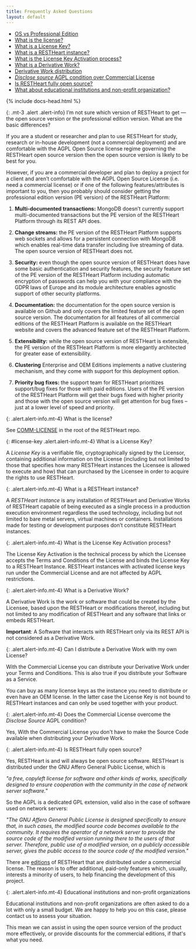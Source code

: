 ```yaml
---
title: Frequently Asked Questions
layout: default
---
```


<div class="container-fluid imgHover">
    <div class="row flex-xl-nowrap">

<div markdown="1" class="d-none d-lg-block col-lg-3 order-first faq-toc">

-   [OS vs Professional Edition](#os-vs-pe)
-   [What is the license?](#license)
-   [What is a License Key?](#license-key)
-   [What is a RESTHeart instance?](#rh-instance)
-   [What is the License Key Activation process?](#license-key-activation)
-   [What is a Derivative Work?](#derivative-work)
-   [Derivative Work distribution](#distribute-derivative-work)
-   [_Disclose source_ AGPL condition over Commercial License](#commercial-license-overcome-disclose-source)
-   [Is RESTHeart fully open source?](#letter-to-os-users)
-   [What about educational institutions and non-profit organization?](#non-profit-customers)

</div>
<div markdown="1" class="col-12 col-lg-7 py-md-3 bf-content">

{% include docs-head.html %}

<div class="anchor-offset" id="os-vs-pe">
</div>

{: .mt-3 .alert .alert-info}
I’m not sure which version of RESTHeart to get — the open source version or the professional edition version. What are the basic differences?

If you are a student or researcher and plan to use RESTHeart for study, research or in-house development (not a commercial deployment) and are comfortable with the AGPL Open Source license regime governing the RESTHeart open source version then the open source version is likely to be best for you.

However, if you are a commercial developer and plan to deploy a project for a client and aren’t comfortable with the AGPL Open Source License (i.e. need a commercial license) or if one of the following features/attributes is important to you, then you probably should consider getting the professional edition version (PE version) of the RESTHeart Platform:

1. **Multi-documented transactions:** MongoDB doesn’t currently support multi-documented transactions but the PE version of the RESTHeart Platform through its REST API does.

2. **Change streams:** the PE version of the RESTHeart Platform supports web sockets and allows for a persistent connection with MongoDB which enables real-time data transfer including live streaming of data. The open source version of RESTHeart does not.

3. **Security:** even though the open source version of RESTHeart does have some basic authentication and security features, the security feature set of the PE version of the RESTHeart Platform including automatic encryption of passwords can help you with your compliance with the GDPR laws of Europe and its module architecture enables agnostic support of other security platforms.

4. **Documentation:** the documentation for the open source version is available on Github and only covers the limited feature set of the open source version. The documentation for all features of all commercial editions of the RESTHeart Platform is available on the RESTHeart website and covers the advanced feature set of the RESTHeart Platform.

5. **Extensibility:** while the open source version of RESTHeart is extensible, the PE version of the RESTHeart Platform is more elegantly architected for greater ease of extensibility.

6. **Clustering** Enterprise and OEM Editions implements a native clustering mechanism, and they come with support for this deployment option.

7. **Priority bug fixes:** the support team for RESTHeart prioritizes support/bug fixes for those with paid editions. Users of the PE version of the RESTHeart Platform will get their bugs fixed with higher priority and those with the open source version will get attention for bug fixes – just at a lower level of speed and priority.

<div class="anchor-offset" id="license">
</div>

{: .alert.alert-info.mt-4}
What is the license?

See [COMM-LICENSE](https://github.com/SoftInstigate/restheart/blob/master/COMM-LICENSE.txt) in the root of the RESTHeart repo.

<div class="anchor-offset" id="license-key">
</div>

{: #license-key .alert.alert-info.mt-4}
What is a License Key?

A _License Key_ is a verifiable file, cryptographically signed by the Licensor, containing additional information on the License (including but not limited to those that specifies how many RESTHeart instances the Licensee is allowed to execute and how) that can purchased by the Licensee in order to acquire the rights to use RESTHeart.

<div class="anchor-offset" id="rh-instance">
</div>

{: .alert.alert-info.mt-4}
What is a RESTHeart instance?

A _RESTHeart instance_ is any installation of RESTHeart and Derivative Works of RESTHeart capable of being executed as a single process in a production execution environment regardless the used technology, including but not limited to bare metal servers, virtual machines or containers. Installations made for testing or development purposes don’t constitute RESTHeart instances.

<div class="anchor-offset" id="license-key-activation">
</div>

{: .alert.alert-info.mt-4}
What is the License Key Activation process?

The License Key Activation is the technical process by which the Licensee accepts the Terms and Conditions of the License and binds the License Key to a RESTHeart Instance. RESTHeart instances with activated license keys run under the Commercial License and are not affected by AGPL restrictions.

<div class="anchor-offset" id="derivative-work">
</div>

{: .alert.alert-info.mt-4}
What is a Derivative Work?

A Derivative Work is the work or software that could be created by the Licensee, based upon the RESTHeart or modifications thereof, including but not limited to any modification of RESTHeart and any software that links or embeds RESTHeart.

**Important**: A Software that interacts with RESTHeart only via its REST API is not considered as a Derivative Work.

<div class="anchor-offset" id="distribute-derivative-work">
</div>

{: .alert.alert-info.mt-4}
Can I distribute a Derivative Work with my own License?

With the Commercial License you can distribute your Derivative Work under your Terms and Conditions. This is also true if you distribute your Software as a Service.

You can buy as many license keys as the instance you need to distribute or even have an OEM license. In the latter case the License Key is not bound to RESTHeart instances and can only be used together with your product.

<div class="anchor-offset" id="commercial-license-overcome-disclose-source">
</div>

{: .alert.alert-info.mt-4}
Does the Commercial License overcome the _Disclose Source_ AGPL condition?

Yes, With the Commercial License you don't have to make the Source Code available when distributing your Derivative Work.

<div class="anchor-offset" id="letter-to-os-users">
</div>

{: .alert.alert-info.mt-4}
Is RESTHeart fully open source?

Yes, RESTHeart is and will always be open source software. RESTHeart is distributed under the GNU Affero General Public License, which is

_"a free, copyleft license for software and other kinds of works, specifically designed to ensure cooperation with the community in the case of network server software."_

So the AGPL is a dedicated GPL extension, valid also in the case of software used on network servers:

_"The GNU Affero General Public License is designed specifically to ensure that, in such cases, the modified source code becomes available to the community. It requires the operator of a network server to provide the source code of the modified version running there to the users of that server. Therefore, public use of a modified version, on a publicly accessible server, gives the public access to the source code of the modified version."_

There are [editions](/editions) of RESTHeart that are distributed under a commercial license. The reason is to offer additional, paid-only features which, usually, interests a minority of users, to help financing the development of this project.

<div class="anchor-offset" id="non-profit-customers">
</div>

{: .alert.alert-info.mt-4}
Educational institutions and non-profit organizations

Educational institutions and non-profit organizations are often asked to do a lot with only a small budget. We are happy to help you on this case, please contact us to assess your situation.

This mean we can assist in using the open source version of the product more effectively, or provide discounts for the commercial editions, if that's what you need.

<div class="mb-5">&nbsp;</div>
</div>
